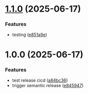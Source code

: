 # [1.1.0](https://github.com/Rajath1303/GitHub-actions-cicd/compare/v1.0.0...v1.1.0) (2025-06-17)


### Features

* testing ([e851a9e](https://github.com/Rajath1303/GitHub-actions-cicd/commit/e851a9ea3d711d3aae45f97d6b47bed15a0b6077))

# 1.0.0 (2025-06-17)


### Features

* test release cicd ([a84bc36](https://github.com/Rajath1303/GitHub-actions-cicd/commit/a84bc361d09bb099be4d9d6477c2e0aa2956c865))
* trigger semantic release ([e845947](https://github.com/Rajath1303/GitHub-actions-cicd/commit/e84594782af644960fdef2fb1fa61f0a3a722fbc))
